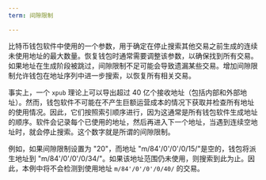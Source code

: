 ```yaml
---
term: 间隙限制

---
```

比特币钱包软件中使用的一个参数，用于确定在停止搜索其他交易之前生成的连续未使用地址的最大数量。恢复钱包时通常需要调整该参数，以确保找到所有交易。如果地址在生成阶段被跳过，间隙限制不足可能会导致遗漏某些交易。增加间隙限制允许钱包在地址序列中进一步搜索，以恢复所有相关交易。

事实上，一个 `xpub` 理论上可以导出超过 40 亿个接收地址（包括内部和外部地址）。然而，钱包软件不可能在不产生巨额运营成本的情况下获取并检查所有地址的使用情况。因此，它们按照索引顺序进行，因为这通常是所有钱包软件生成地址的顺序。软件会记录每个已使用的地址，然后再进入下一个地址，当遇到连续空地址时，就会停止搜索。这个数字就是所谓的间隙限制。

例如，如果间隙限制设置为 "20"，而地址 "m/84'/0'/0'/0/15/"是空的，钱包将派生地址到 "m/84'/0'/0'/0/34/"。如果该地址范围仍未使用，则搜索到此为止。因此，本例中将不会检测到使用地址 `m/84'/0'/0'/0/40/` 的交易。